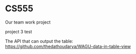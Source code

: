 # CS555
Our team work project

project 3 test

The API that can output the table:
https://github.com/thedathoudarya/WAGU-data-in-table-view
